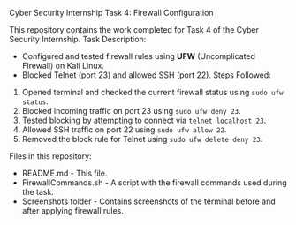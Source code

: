 Cyber Security Internship Task 4: Firewall Configuration

This repository contains the work completed for Task 4 of the Cyber Security Internship.
Task Description:
- Configured and tested firewall rules using **UFW** (Uncomplicated Firewall) on Kali Linux.
- Blocked Telnet (port 23) and allowed SSH (port 22).
Steps Followed:
1. Opened terminal and checked the current firewall status using `sudo ufw status`.
2. Blocked incoming traffic on port 23 using `sudo ufw deny 23`.
3. Tested blocking by attempting to connect via `telnet localhost 23`.
4. Allowed SSH traffic on port 22 using `sudo ufw allow 22`.
5. Removed the block rule for Telnet using `sudo ufw delete deny 23`.

Files in this repository:
- README.md - This file.
- FirewallCommands.sh - A script with the firewall commands used during the task.
- Screenshots folder - Contains screenshots of the terminal before and after applying firewall rules.
